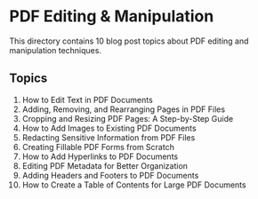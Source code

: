 # PDF Editing & Manipulation
This directory contains 10 blog post topics about PDF editing and manipulation techniques.

## Topics

1. How to Edit Text in PDF Documents
2. Adding, Removing, and Rearranging Pages in PDF Files
3. Cropping and Resizing PDF Pages: A Step-by-Step Guide
4. How to Add Images to Existing PDF Documents
5. Redacting Sensitive Information from PDF Files
6. Creating Fillable PDF Forms from Scratch
7. How to Add Hyperlinks to PDF Documents
8. Editing PDF Metadata for Better Organization
9. Adding Headers and Footers to PDF Documents
10. How to Create a Table of Contents for Large PDF Documents
